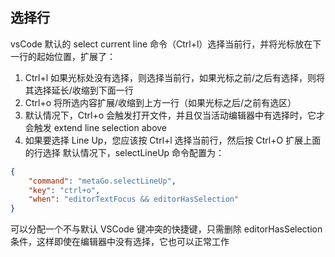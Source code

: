 ## 选择行
vsCode 默认的 select current line 命令（Ctrl+l）选择当前行，并将光标放在下一行的起始位置，扩展了：
1. Ctrl+l 如果光标处没有选择，则选择当前行，如果光标之前/之后有选择，则将其选择延长/收缩到下面一行
2. Ctrl+o 将所选内容扩展/收缩到上方一行（如果光标之后/之前有选区）
3. 默认情况下，Ctrl+o 会触发打开文件，并且仅当活动编辑器中有选择时，它才会触发 extend line selection above
4. 如果要选择 Line Up，您应该按 Ctrl+l 选择当前行，然后按 Ctrl+O 扩展上面的行选择
默认情况下，selectLineUp 命令配置为：
```json
{
    "command": "metaGo.selectLineUp",
    "key": "ctrl+o",
    "when": "editorTextFocus && editorHasSelection"
}
```
可以分配一个不与默认 VSCode 键冲突的快捷键，只需删除 editorHasSelection 条件，这样即使在编辑器中没有选择，它也可以正常工作